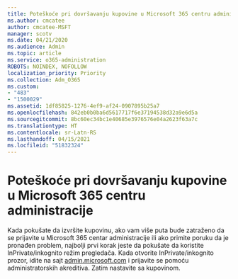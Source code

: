 ```yaml
---
title: Poteškoće pri dovršavanju kupovine u Microsoft 365 centru administracije
ms.author: cmcatee
author: cmcatee-MSFT
manager: scotv
ms.date: 04/21/2020
ms.audience: Admin
ms.topic: article
ms.service: o365-administration
ROBOTS: NOINDEX, NOFOLLOW
localization_priority: Priority
ms.collection: Adm_O365
ms.custom:
- "483"
- "1500029"
ms.assetid: 1df85825-1276-4ef9-af24-0907895b25a7
ms.openlocfilehash: 842eb0b0ba6d5617717f6e37194538d32a9e6d5a
ms.sourcegitcommit: 8bc60ec34bc1e40685e3976576e04a2623f63a7c
ms.translationtype: HT
ms.contentlocale: sr-Latn-RS
ms.lasthandoff: 04/15/2021
ms.locfileid: "51832324"
---
```

# <a name="trouble-completing-a-purchase-in-the-microsoft-365-admin-center"></a>Poteškoće pri dovršavanju kupovine u Microsoft 365 centru administracije

Kada pokušate da izvršite kupovinu, ako vam više puta bude zatraženo da se prijavite u Microsoft 365 centar administracije ili ako primite poruku da je pronađen problem, najbolji prvi korak jeste da pokušate da koristite InPrivate/inkognito režim pregledača. Kada otvorite InPrivate/inkognito prozor, idite na sajt [admin.microsoft.com](https://admin.microsoft.com) i prijavite se pomoću administratorskih akreditiva. Zatim nastavite sa kupovinom.